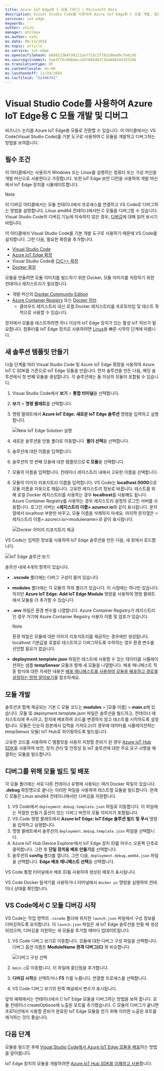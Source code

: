 ```yaml
---
title: Azure IoT Edge용 C 모듈 디버그 | Microsoft Docs
description: Visual Studio Code를 사용하여 Azure IoT Edge용 C 모듈 개발, 빌드 및 디버그
services: iot-edge
keywords: ''
author: shizn
manager: philmea
ms.author: xshi
ms.date: 09/13/2018
ms.topic: article
ms.service: iot-edge
ms.openlocfilehash: b8d8223647d42213eff53c2ff8310bed0cfe6cdb
ms.sourcegitcommit: 5aed7f6c948abcce87884d62f3ba098245245196
ms.translationtype: HT
ms.contentlocale: ko-KR
ms.lasthandoff: 11/28/2018
ms.locfileid: "52446741"
---
```

# <a name="use-visual-studio-code-to-develop-and-debug-c-modules-for-azure-iot-edge"></a>Visual Studio Code를 사용하여 Azure IoT Edge용 C 모듈 개발 및 디버그

비즈니스 논리를 Azure IoT Edge용 모듈로 전환할 수 있습니다. 이 아티클에서는 VS Code(Visual Studio Code)를 기본 도구로 사용하여 C 모듈을 개발하고 디버그하는 방법을 보여줍니다.

## <a name="prerequisites"></a>필수 조건
이 아티클에서는 사용자가 Windows 또는 Linux를 실행하는 컴퓨터 또는 가상 머신을 개발 머신으로 사용한다고 가정합니다. 또한 IoT Edge 보안 디먼을 사용하여 개발 머신에서 IoT Edge 장치를 시뮬레이트합니다.

> [!NOTE]
> 이 디버깅 아티클에서는 모듈 컨테이너에서 프로세스를 연결하고 VS Code로 디버그하는 방법을 설명합니다. Linux amd64 컨테이너에서만 C 모듈을 디버그할 수 있습니다. Visual Studio Code의 디버깅 기능에 익숙하지 않은 경우, [디버깅](https://code.visualstudio.com/Docs/editor/debugging)에 대해 읽어 보시기 바랍니다.

이 아티클에서 Visual Studio Code를 기본 개발 도구로 사용하기 때문에 VS Code를 설치합니다. 그런 다음, 필요한 확장을 추가합니다.
* [Visual Studio Code](https://code.visualstudio.com/) 
* [Azure IoT Edge 확장](https://marketplace.visualstudio.com/items?itemName=vsciot-vscode.azure-iot-edge) 
* Visual Studio Code용 [C/C++ 확장](https://marketplace.visualstudio.com/items?itemName=ms-vscode.cpptools)
* [Docker 확장](https://marketplace.visualstudio.com/items?itemName=PeterJausovec.vscode-docker)

모듈을 만들려면 모듈 이미지를 빌드하기 위한 Docker, 모듈 이미지를 저장하기 위한 컨테이너 레지스트리가 필요합니다.
* 개발 머신의 [Docker Community Edition](https://docs.docker.com/install/) 
* [Azure Container Registry](https://docs.microsoft.com/azure/container-registry/) 또는 [Docker 허브](https://docs.docker.com/docker-hub/repos/#viewing-repository-tags)
   * 클라우드 레지스트리 대신 로컬 Docker 레지스트리를 프로토타입 및 테스트 목적으로 사용할 수 있습니다. 

장치에서 모듈을 테스트하려면 하나 이상의 IoT Edge 장치가 있는 활성 IoT 허브가 필요합니다. 컴퓨터를 IoT Edge 장치로 사용하려면 [Linux](quickstart-linux.md)용 빠른 시작의 단계에 따릅니다. 

## <a name="create-a-new-solution-template"></a>새 솔루션 템플릿 만들기

다음 단계를 따라 Visual Studio Code 및 Azure IoT Edge 확장을 사용하여 Azure IoT C SDK를 기준으로 IoT Edge 모듈을 만듭니다. 먼저 솔루션을 만든 다음, 해당 솔루션에서 첫 번째 모듈을 생성합니다. 각 솔루션에는 둘 이상의 모듈이 포함될 수 있습니다. 

1. Visual Studio Code에서 **보기** > **통합 터미널**을 선택합니다.

2. **보기** > **명령 팔레트**를 선택합니다. 

3. 명령 팔레트에서 **Azure IoT Edge: 새로운 IoT Edge 솔루션** 명령을 입력하고 실행합니다.

   ![New IoT Edge Solution 실행](./media/how-to-develop-csharp-module/new-solution.png)

4. 새로운 솔루션을 만들 폴더로 이동합니다. **폴더 선택**을 선택합니다. 

5. 솔루션에 대한 이름을 입력합니다. 

6. 솔루션의 첫 번째 모듈에 대한 템플릿으로 **C 모듈**을 선택합니다.

7. 모듈의 이름을 입력합니다. 컨테이너 레지스트리 내에서 고유한 이름을 선택합니다. 

8. 모듈의 이미지 리포지토리 이름을 입력합니다. VS Code는 **localhost:5000**으로 모듈 이름을 자동으로 채웁니다. 고유한 레지스트리 정보로 바꿉니다. 테스트를 위해 로컬 Docker 레지스트리를 사용하는 경우 **localhost**를 사용해도 됩니다. Azure Container Registry를 사용하는 경우 레지스트리 설정의 로그인 서버를 사용합니다. 로그인 서버는 **\<레지스트리 이름\>.azurecr.io**와 같이 표시됩니다. 문자열에서 localhost 부분만 바꾸고, 모듈 이름을 삭제하지 마세요. 마지막 문자열은 \<레지스트리 이름\>.azurecr.io/\<modulename\>과 같이 표시됩니다.

   ![Docker 이미지 리포지토리 제공](./media/how-to-develop-c-module/repository.png)

VS Code는 입력한 정보를 사용하여 IoT Edge 솔루션을 만든 다음, 새 창에서 로드합니다.

   ![IoT Edge 솔루션 보기](./media/how-to-develop-c-module/view-solution.png)

솔루션 내에 4개의 항목이 있습니다. 
* **.vscode** 폴더에는 디버그 구성이 들어 있습니다.
* **modules** 폴더에는 각 모듈의 하위 폴더가 있습니다. 이 시점에는 하나만 있습니다. 하지만 **Azure IoT Edge: Add IoT Edge Module** 명령을 사용하여 명령 팔레트에서 모듈을 더 추가할 수 있습니다. 
* **.env** 파일은 환경 변수를 나열합니다. Azure Container Registry가 레지스트리인 경우 거기에 Azure Container Registry 사용자 이름 및 암호가 있습니다. 

   > [!NOTE]
   > 환경 파일은 모듈에 대한 이미지 리포지토리를 제공하는 경우에만 생성됩니다. localhost 기본값을 로컬로 테스트하고 디버그하도록 수락하는 경우 환경 변수를 선언할 필요가 없습니다. 

* **deployment.template.json** 파일은 테스트에 사용할 수 있는 데이터를 시뮬레이션하는 샘플 **tempSensor** 모듈과 함께 새 모듈을 나열합니다. 배포 매니페스트 작동 방식에 대한 자세한 내용은 [배포 매니페스트를 사용하여 모듈을 배포하고 경로를 설정하는 방법 알아보기](module-composition.md)를 참조하세요. 

## <a name="develop-your-module"></a>모듈 개발

솔루션과 함께 제공되는 기본 C 모듈 코드는 **modules** > [모듈 이름] > **main.c**에 있습니다. 모듈 및 deployment.template.json 파일은 솔루션을 빌드하고, 컨테이너 레지스트리에 푸시하고, 장치에 배포하여 코드를 변경하지 않고 테스트를 시작하도록 설정됩니다. 모듈은 단순히 원본에서 입력을 가져오고(이 경우에 데이터를 시뮬레이션하는 tempSensor 모듈) IoT Hub로 파이핑하도록 빌드됩니다. 

고유한 코드를 사용하여 C 템플릿을 사용자 지정할 준비가 된 경우 [Azure IoT Hub SDK](../iot-hub/iot-hub-devguide-sdks.md)를 사용하여 보안, 장치 관리 및 안정성 등 IoT 솔루션에 대한 주요 요구 사항을 해결하는 모듈을 빌드합니다. 

## <a name="build-and-deploy-your-module-for-debugging"></a>디버그를 위해 모듈 빌드 및 배포

각 모듈 폴더에는 서로 다른 컨테이너 유형에 사용되는 여러 Docker 파일이 있습니다. **.debug** 확장명으로 끝나는 이러한 파일을 사용하여 테스트할 모듈을 빌드합니다. 현재 C 모듈은 Linux amd64 컨테이너에서만 디버깅을 지원합니다.

1. VS Code에서 `deployment.debug.template.json` 파일로 이동합니다. 이 파일에는 적절한 만들기 옵션이 있는 디버그 버전의 모듈 이미지가 포함됩니다. 
2. VS Code 명령 팔레트에서 **Azure IoT Edge: IoT Edge 솔루션 빌드 및 푸시** 명령을 입력하고 실행합니다.
3. 명령 팔레트에서 솔루션의 `deployment.debug.template.json` 파일을 선택합니다. 
4. Azure IoT Hub Device Explorer에서 IoT Edge 장치 ID를 마우스 오른쪽 단추로 클릭합니다. 그런 후 **단일 장치용 배포 만들기**를 선택합니다. 
5. 솔루션의 **config** 폴더를 엽니다. 그런 다음, `deployment.debug.amd64.json` 파일을 선택합니다. **Edge 배포 매니페스트 선택**을 선택합니다. 

VS Code 통합 터미널에서 배포 ID를 사용하여 생성된 배포가 표시됩니다.

VS Code Docker 탐색기를 사용하거나 터미널에서 `docker ps` 명령을 실행하여 컨테이너 상태를 확인합니다.

## <a name="start-debugging-c-module-in-vs-code"></a>VS Code에서 C 모듈 디버깅 시작
VS Code는 작업 영역의 `.vscode` 폴더에 위치한 `launch.json` 파일에서 구성 정보를 디버깅하도록 유지합니다. 이 `launch.json` 파일은 새 IoT Edge 솔루션을 만들 때 생성되었으며, 디버깅을 지원하는 새 모듈을 추가할 때마다 업데이트됩니다. 

1. VS Code 디버그 보기로 이동합니다. 모듈에 대한 디버그 구성 파일을 선택합니다. 디버그 옵션 이름은 **ModuleName 원격 디버그(C)** 와 비슷합니다.

   ![디버그 구성 선택](./media/how-to-develop-c-module/debug-config.png)

2. `main.c`로 이동합니다. 이 파일에 중단점을 추가합니다.

3. **디버깅 시작**을 선택하거나 **F5** 키를 누릅니다. 연결할 프로세스를 선택합니다.

4. VS Code 디버그 보기의 왼쪽 패널에서 변수가 표시됩니다. 

앞의 예제에서는 컨테이너에서 C IoT Edge 모듈을 디버그하는 방법을 보여 줍니다. 모듈 컨테이너 createOptions에 노출된 포트를 추가했습니다. C 모듈의 디버그가 끝나면 프로덕션에서 사용할 준비가 완료된 IoT Edge 모듈을 얻기 위해 이러한 노출된 포트를 제거하는 것이 좋습니다.

## <a name="next-steps"></a>다음 단계

모듈을 빌드한 후에 [Visual Studio Code에서 Azure IoT Edge 모듈을 배포](how-to-deploy-modules-vscode.md)하는 방법을 알아봅니다.

IoT Edge 장치의 모듈을 개발하려면 [Azure IoT Hub SDK를 이해하고 사용](../iot-hub/iot-hub-devguide-sdks.md)합니다.
